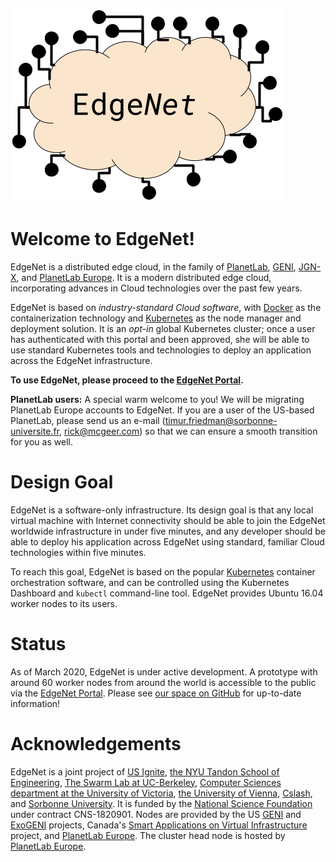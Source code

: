 ---
---

![EdgeNet logo](assets/images/logo.png)

# Welcome to EdgeNet!

EdgeNet is a distributed edge cloud, in the family of
[PlanetLab](https://planet-lab.org),
[GENI](https://geni.net),
[JGN-X](https://www.jgn.nict.go.jp/english/index.html),
and [PlanetLab Europe](https://www.planet-lab.eu/).
It is a modern distributed edge cloud, incorporating
advances in Cloud technologies over the past few years.

EdgeNet is based on *industry-standard Cloud software*, with
[Docker](https://www.docker.com/) as the containerization
technology and [Kubernetes](https://kubernetes.io/) as the
node manager and deployment solution.  It is an *opt-in* global
Kubernetes cluster; once a user has authenticated with this portal and
been approved, she will be able to use standard Kubernetes tools and
technologies to deploy an application across the EdgeNet
infrastructure.

**To use EdgeNet, please proceed to the [EdgeNet Portal](https://sundewcluster.appspot.com/).**

**PlanetLab users:** A special warm welcome to you! We will be migrating PlanetLab Europe accounts to EdgeNet. If you are a user of the US-based PlanetLab, please send us an e-mail (timur.friedman@sorbonne-universite.fr, rick@mcgeer.com) so that we can ensure a smooth transition for you as well.


# Design Goal

EdgeNet is a software-only infrastructure. Its design goal is that any
local virtual machine with Internet connectivity should be able to join
the EdgeNet worldwide infrastructure in under five minutes, and any developer
should be able to deploy his application across EdgeNet using standard,
familiar Cloud technologies within five minutes.

To reach this goal, EdgeNet is based on the popular
[Kubernetes](https://kubernetes.io/)
container orchestration software, and can be controlled using the
Kubernetes Dashboard and `kubectl` command-line tool.
EdgeNet provides Ubuntu 16.04 worker nodes to its users.


# Status
  
As of March 2020, EdgeNet is under active development. A prototype
with around 60 worker nodes from around the world is accessible to
the public via the [EdgeNet Portal](https://sundewcluster.appspot.com/).
Please see [our space on GitHub](https://github.com/EdgeNet-Project)
for up-to-date information!


# Acknowledgements

EdgeNet is a joint project of [US Ignite](https://www.us-ignite.org),
[the NYU Tandon School of Engineering](https://engineering.nyu.edu/),
[The Swarm Lab at UC-Berkeley](https://swarmlab.berkeley.edu/home),
[Computer Sciences department at the University of Victoria](https://www.uvic.ca/engineering/computerscience/),
[the University of Vienna](https://www.univie.ac.at/), [Cslash](https://cslash.net/),
and [Sorbonne University](https://sorbonne-universite.fr/en).  It is funded by the
[National Science Foundation](https://www.nsf.org/) under contract CNS-1820901.
Nodes are provided by the US [GENI](https://geni.net) and
[ExoGENI](http://www.exogeni.net/) projects,
Canada's [Smart Applications on Virtual Infrastructure](https://www.savinetwork.ca/) project, and
[PlanetLab Europe](https://www.planet-lab.eu/). The cluster head node
is hosted by  [PlanetLab Europe](https://www.planet-lab.eu/).






